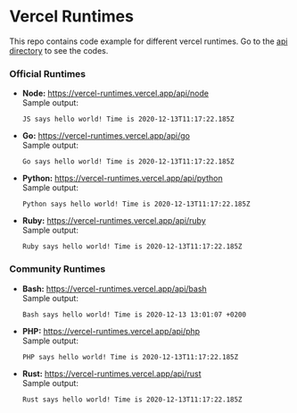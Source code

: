 # Vercel Runtimes

This repo contains code example for different vercel runtimes. Go to the [api directory](https://github.com/wzulfikar/vercel-runtimes/tree/main/api) to see the codes.

### Official Runtimes

- **Node:** https://vercel-runtimes.vercel.app/api/node  
  Sample output:
  ```
  JS says hello world! Time is 2020-12-13T11:17:22.185Z
  ```
- **Go:** https://vercel-runtimes.vercel.app/api/go  
  Sample output:
  ```
  Go says hello world! Time is 2020-12-13T11:17:22.185Z
  ```
- **Python:** https://vercel-runtimes.vercel.app/api/python  
  Sample output:
  ```
  Python says hello world! Time is 2020-12-13T11:17:22.185Z
  ```
- **Ruby:** https://vercel-runtimes.vercel.app/api/ruby  
  Sample output:

  ```
  Ruby says hello world! Time is 2020-12-13T11:17:22.185Z
  ```

### Community Runtimes

- **Bash:** https://vercel-runtimes.vercel.app/api/bash  
  Sample output:

  ```
  Bash says hello world! Time is 2020-12-13 13:01:07 +0200
  ```

- **PHP:** https://vercel-runtimes.vercel.app/api/php  
  Sample output:
  ```
  PHP says hello world! Time is 2020-12-13T11:17:22.185Z
  ```
- **Rust:** https://vercel-runtimes.vercel.app/api/rust  
  Sample output:

  ```
  Rust says hello world! Time is 2020-12-13T11:17:22.185Z
  ```
